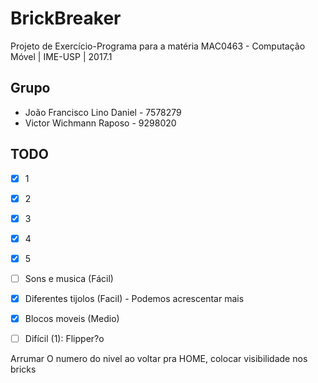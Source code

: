# BrickBreaker
Projeto de Exercício-Programa para a matéria MAC0463 - Computação Móvel | IME-USP | 2017.1

## Grupo
- João Francisco Lino Daniel - 7578279
- Victor Wichmann Raposo - 9298020

## TODO
- [x]  1

- [x]  2

- [x]  3

- [x]  4

- [x] 5

- [ ] Sons e musica (Fácil)

- [x] Diferentes tijolos (Facil) - Podemos acrescentar mais

- [x] Blocos moveis (Medio)

- [ ] Difícil (1): Flipper?o

Arrumar O numero do nivel ao voltar pra HOME, colocar visibilidade nos bricks

